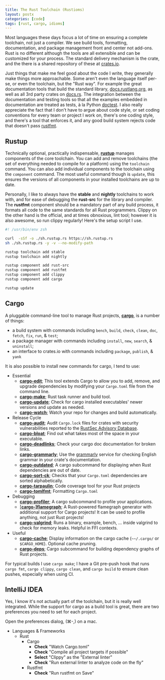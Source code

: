 ```yaml
---
title: The Rust Toolchain (Rustioms)
layout: postx
categories: [code]
tags: [rust, cargo, idioms]
---
```


Most languages these days focus a lot of time on ensuring a complete toolchain, not just a compiler. We see build tools, 
formatting, documentation, and package management front and center not add-ons. Rust is no different although the tools
are all extensible and can be customized for your process. The standard delivery mechanism is the crate, and the there
is a shared repository of these at [crates.io](https://crates.io).

Just things that make me feel good about the code I write, they generally make things more approachable. Some aren't 
even the language itself per-se, or even the toolchain, but the "Rust way". For example the great documentation tools 
that build the standard library, [docs.rustlang.org](https://doc.rust-lang.org/std/index.html), as well as all 3rd 
party crates on [docs.rs](https://docs.rs/). The integration between the documentation and testing tools so that all 
the examples embedded in documentation are treated as tests, à la Python 
[doctest](https://docs.python.org/3.9/library/doctest.html). I also really appreciate the fact that I don't have to 
argue about code style, or set coding conventions for every team or project I work on, there's one coding style, and 
there's a tool that enforces it, and any good build system rejects code that doesn't pass 
[rustfmt](https://github.com/rust-lang/rustfmt).


## Rustup

Technically optional, practically indispensable, [**rustup**](https://rustup.rs/) manages components of the core 
toolchain. You can add and remove toolchains (the set of everything needed to compile for a platform) using the 
`toolchain` command. You can also add individual components to the toolchain using the `component` command. The most
useful command though is `update`, this ensures the versions of all components in your installed toolchains are up to 
date.

Personally, I like to always have the **stable** and **nightly** toolchains to work with, and for ease of debugging 
the **rust-src** for the library and compiler. The **rustfmt** component should be a mandatory part of any build 
process, it formats all code to the same standards for all Rust programmers. Clippy on the other hand is the official, 
and at times obnoxious, lint tool; however it is also awesome, so run clippy regularly! Here's the setup script I use.

```zsh
#! /usr/bin/env zsh

curl  -sSf -o ./sh.rustup.rs https://sh.rustup.rs
sh ./sh.rustup.rs -y -v --no-modify-path

rustup toolchain add stable
rustup toolchain add nightly

rustup component add rust-src
rustup component add rustfmt
rustup component add clippy
rustup component add cargo

rustup update
```

## Cargo

A pluggable command-line tool to manage Rust projects, **[cargo](https://doc.rust-lang.org/cargo/)**, is a number of 
things:

* a build system with commands including `bench`, `build`, `check`, `clean`, `doc`, `fetch`, `fix`, `run`, & `test`;
* a package manager with commands including `install`, `new`, `search`, & `uninstall`;
* an interface to crates.io with commands including `package`, `publish`, & `yank`

It is also possible to install new commands for cargo, I tend to use:

* Essential
  * [**cargo-edit**](https://github.com/killercup/cargo-edit); This tool extends Cargo to allow you to add, remove, and 
    upgrade dependencies by modifying your `Cargo.toml` file from the command line.
  * [**cargo-make**](url:https://github.com/sagiegurari/cargo-make); Rust task runner and build tool.
  * [**cargo-update**](url:https://github.com/nabijaczleweli/cargo-update); Check for cargo installed executables' newer 
    versions and update as needed.
  * [**cargo-watch**](url:https://github.com/passcod/cargo-watch); Watch your repo for changes and build automatically.
* Release Cycle
  * [**cargo-audit**](https://github.com/RustSec/cargo-audit); Audit `Cargo.lock` files for crates with security 
    vulnerabilities reported to the [RustSec Advisory Database](url:https://github.com/RustSec/advisory-db/).
  * [**cargo-bloat**](url:https://github.com/RazrFalcon/cargo-bloat); Find out what takes most of the space in your 
    executable.
  * [**cargo-deadlinks**](url:https://github.com/deadlinks/cargo-deadlinks); Check your cargo doc documentation for 
    broken links.
  * [**cargo-grammarly**](url:https://github.com/vityafx/cargo-grammarly); Use the [grammarly](url:https://grammarly.com/) 
    service for checking English grammar in your crate's documentation.
  * [**cargo-outdated**](url:https://github.com/kbknapp/cargo-outdated); A cargo subcommand for displaying when Rust 
    dependencies are out of date.
  * [**cargo-sort-ck**](url:https://github.com/DevinR528/cargo-sort-ck); Checks that your `Cargo.toml` dependencies are 
    sorted alphabetically.
  * [**cargo-tarpaulin**](url:https://github.com/xd009642/tarpaulin); Code coverage tool for your Rust projects
  * [**cargo-tomlfmt**](url:https://github.com/tbrand/cargo-tomlfmt); Formatting `Cargo.toml`
* Debugging
  * [**cargo-profiler**](url:https://github.com/svenstaro/cargo-profiler); A cargo subcommand to profile your applications.
  * [[**cargo-]flamegraph**](https://github.com/flamegraph-rs/flamegraph); A Rust-powered flamegraph generator with 
    additional support for Cargo projects! It can be used to profile anything, not just Rust projects!
  * [**cargo-valgrind**](url:https://github.com/jfrimmel/cargo-valgrind); Runs a binary, example, bench, ... inside 
    valgrind to check for memory leaks. Helpful in FFI contexts.
* Useful
  * [**cargo-cache**](https://github.com/matthiaskrgr/cargo-cache); Display information on the cargo cache (`~~/.cargo/` 
    or `$CARGO_HOME`). Optional cache pruning.
  * [**cargo-deps**](https://github.com/m-cat/cargo-deps#instructions); Cargo subcommand for building dependency graphs of 
    Rust projects.

For typical builds I use `cargo make`; I have a Git pre-push hook that runs `cargo fmt`, `cargo clippy`, `cargo clean`, 
and `cargo build` to ensure clean pushes, especially when using CI.

## IntelliJ IDEA

Yes, I know it's not actually part of the toolchain, but it is really well integrated. While the support for cargo as a 
build tool is great, there are two preferences you need to set for each project.

Open the preferences dialog, (⌘-,) on a mac.

* Languages & Frameworks
  * Rust
    * Cargo
      * **Check** "Watch Cargo.toml"
      * **Check** "Compile all project targets if possible"
      * **Select** "Clippy" as the "External linter"
      * **Check** "Run external linter to analyze code on the fly"
    * Rustfmt
      * **Check** "Run rustfmt on Save"